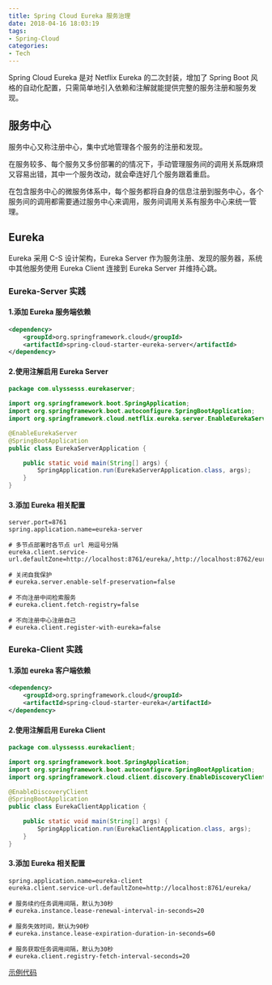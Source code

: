 ```yaml
---
title: Spring Cloud Eureka 服务治理
date: 2018-04-16 18:03:19
tags:
- Spring-Cloud
categories:
- Tech
---
```


Spring Cloud Eureka 是对 Netflix Eureka 的二次封装，增加了 Spring Boot 风格的自动化配置，只需简单地引入依赖和注解就能提供完整的服务注册和服务发现。







<!-- more -->

## 服务中心

服务中心又称注册中心，集中式地管理各个服务的注册和发现。

在服务较多、每个服务又多份部署的的情况下，手动管理服务间的调用关系既麻烦又容易出错，其中一个服务改动，就会牵连好几个服务跟着重启。

在包含服务中心的微服务体系中，每个服务都将自身的信息注册到服务中心，各个服务间的调用都需要通过服务中心来调用，服务间调用关系有服务中心来统一管理。



## Eureka

Eureka 采用 C-S 设计架构，Eureka Server 作为服务注册、发现的服务器，系统中其他服务使用 Eureka Client 连接到 Eureka Server 并维持心跳。



### Eureka-Server 实践 

#### 1.添加 Eureka 服务端依赖

```xml
<dependency>
    <groupId>org.springframework.cloud</groupId>
    <artifactId>spring-cloud-starter-eureka-server</artifactId>
</dependency>	
```



#### 2.使用注解启用 Eureka Server

```java
package com.ulyssesss.eurekaserver;

import org.springframework.boot.SpringApplication;
import org.springframework.boot.autoconfigure.SpringBootApplication;
import org.springframework.cloud.netflix.eureka.server.EnableEurekaServer;

@EnableEurekaServer
@SpringBootApplication
public class EurekaServerApplication {

    public static void main(String[] args) {
        SpringApplication.run(EurekaServerApplication.class, args);
    }
}
```



#### 3.添加 Eureka 相关配置

```properties
server.port=8761
spring.application.name=eureka-server

# 多节点部署时各节点 url 用逗号分隔
eureka.client.service-url.defaultZone=http://localhost:8761/eureka/,http://localhost:8762/eureka/

# 关闭自我保护
# eureka.server.enable-self-preservation=false

# 不向注册中间检索服务
# eureka.client.fetch-registry=false

# 不向注册中心注册自己
# eureka.client.register-with-eureka=false
```





### Eureka-Client 实践

#### 1.添加 eureka 客户端依赖

```xml
<dependency>
    <groupId>org.springframework.cloud</groupId>
    <artifactId>spring-cloud-starter-eureka</artifactId>
</dependency>
```



#### 2.使用注解启用 Eureka Client

```java
package com.ulyssesss.eurekaclient;

import org.springframework.boot.SpringApplication;
import org.springframework.boot.autoconfigure.SpringBootApplication;
import org.springframework.cloud.client.discovery.EnableDiscoveryClient;

@EnableDiscoveryClient
@SpringBootApplication
public class EurekaClientApplication {

    public static void main(String[] args) {
        SpringApplication.run(EurekaClientApplication.class, args);
    }
}
```



#### 3.添加 Eureka 相关配置

```properties
spring.application.name=eureka-client
eureka.client.service-url.defaultZone=http://localhost:8761/eureka/

# 服务续约任务调用间隔，默认为30秒
# eureka.instance.lease-renewal-interval-in-seconds=20

# 服务失效时间，默认为90秒
# eureka.instance.lease-expiration-duration-in-seconds=60

# 服务获取任务调用间隔，默认为30秒
# eureka.client.registry-fetch-interval-seconds=20
```



[示例代码](https://github.com/Ulyssesss/spring-cloud-example)

